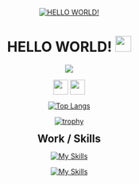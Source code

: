 <p align="center">
  <a href="https://github.com/quiet-node">
    <img src="https://raw.githubusercontent.com/yuriy-o/yuriy-o/main/yuriy.png" alt="HELLO WORLD!" /></a>
</p>


<h1 align="center">HELLO WORLD! <img src="https://github.com/blackcater/blackcater/raw/main/images/Hi.gif" height="32"/></h1>
<p align="center">
   <a href="https://git.io/typing-svg">
    <img src="https://readme-typing-svg.demolab.com?font=Fira+Code&weight=500&size=24&pause=1000&color=0CCDEB&center=true&width=700&lines=I'm+Yuriy+Orekhov.;I'm+a+Backend+Node.js+and+React+Software+Engineer;Every+day+I'm+expanding+my+knowledge+horizons." /></a>
</p>


<div align="center">


<a href="https://www.linkedin.com/in/yuriy-orekhov/" target="blank"><img align="center" src="https://img.shields.io/badge/Linkedin-0a63bc?style=flat&logo=Linkedin&logoColor=fff" height="30"  /></a>
<a href="https://t.me/yuriy_oreh" target="blank"><img align="center" src="https://img.shields.io/badge/-Telegram-004f76?style=flat-square&logo=Telegram&logoColor=fff"  height="30"  /></a>

<!-- [![Top Langs](https://github-readme-stats.vercel.app/api/top-langs/?username=yuriy-o&langs_count=8&theme=dracula&color=B994E6&bg_color=2B2D3D&layout=compact)](https://github.com/yuriy-o/github-readme-stats) -->

[![Top Langs](https://github-readme-stats.vercel.app/api/top-langs/?username=yuriy-o&langs_count=6&layout=compact&theme=gotham)](https://github.com/yuriy-o/github-readme-stats) 

[![trophy](https://github-profile-trophy.vercel.app/?username=yuriy-o&theme=onedark)](https://github.com/yuriy-o/github-profile-trophy)

</div>












<div align="center">
<h2 align="center" style="margin: 5px 10px;">Work / Skills</h2> 

[![My Skills](https://skillicons.dev/icons?i=javascript,react,nodejs,redux,html,css,sass,mongodb,express,firebase,mysql,postman&theme=dark)](https://skillicons.dev)

[![My Skills](https://skillicons.dev/icons?i=vscode,git,github,gitlab,figma&theme=dark)](https://skillicons.dev)
</div>


